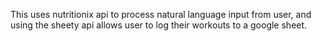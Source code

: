This uses nutritionix api to process natural language input from user,
and using the sheety api allows user to log their workouts to a google sheet.
